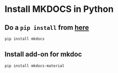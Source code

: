 # Install MKDOCS in Python


## Do a `pip install` from [here](https://www.mkdocs.org/#installation)

```bash
pip install mkdocs
```

## Install add-on for mkdoc

```bash
pip install mkdocs-material
```
